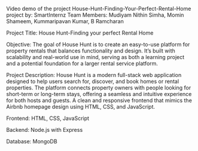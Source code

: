 Video demo of the project
House-Hunt-Finding-Your-Perfect-Rental-Home
project by: SmartInternz Team Members: Mudiyam Nithin Simha, Momin Shameem, Kummaripavan Kumar, B Ramcharan

Project Title: House Hunt-Finding your perfect Rental Home

Objective: The goal of House Hunt is to create an easy-to-use platform for property rentals that balances functionality and design. It’s built with scalability and real-world use in mind, serving as both a learning project and a potential foundation for a larger rental service platform.

Project Description: House Hunt is a modern full-stack web application designed to help users search for, discover, and book homes or rental properties. The platform connects property owners with people looking for short-term or long-term stays, offering a seamless and intuitive experience for both hosts and guests. A clean and responsive frontend that mimics the Airbnb homepage design using HTML, CSS, and JavaScript.

Frontend: HTML, CSS, JavaScript

Backend: Node.js with Express

Database: MongoDB
